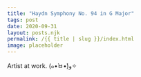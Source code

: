 ```yaml
---
title: "Haydn Symphony No. 94 in G Major"
tags: post
date: 2020-09-31
layout: posts.njk
permalink: /{{ title | slug }}/index.html
image: placeholder
---
```


Artist at work.
(๑•̀ㅂ•́)و✧
